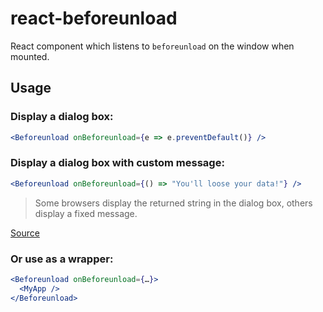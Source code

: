 # react-beforeunload

React component which listens to `beforeunload` on the window when mounted.

## Usage

### Display a dialog box:

```jsx
<Beforeunload onBeforeunload={e => e.preventDefault()} />
```

### Display a dialog box with custom message:

```jsx
<Beforeunload onBeforeunload={() => "You'll loose your data!"} />
```

> Some browsers display the returned string in the dialog box, others display a fixed message.

[Source](https://developer.mozilla.org/en-US/docs/Web/Events/beforeunload)

### Or use as a wrapper:

```jsx
<Beforeunload onBeforeunload={…}>
  <MyApp />
</Beforeunload>
```
